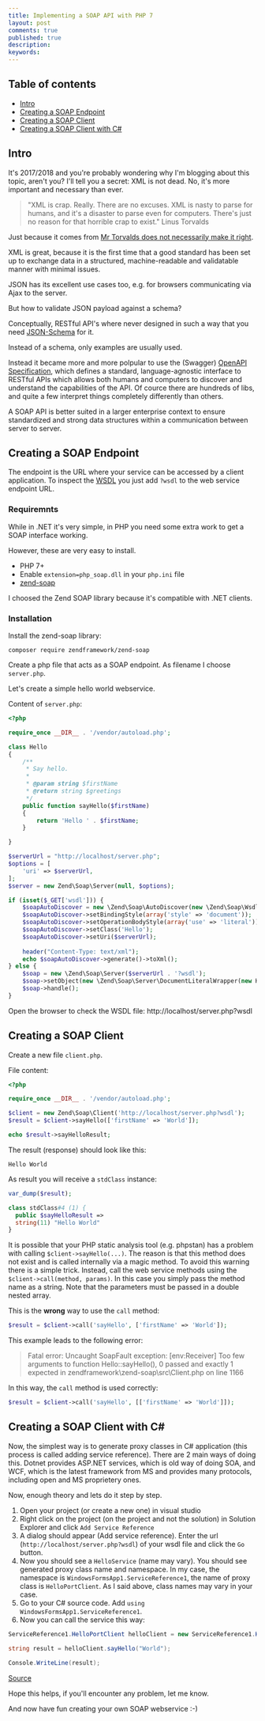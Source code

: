 ```yaml
---
title: Implementing a SOAP API with PHP 7
layout: post
comments: true
published: true
description: 
keywords: 
---
```


## Table of contents

* [Intro](#intro)
* [Creating a SOAP Endpoint](#creating-a-soap-endpoint)
* [Creating a SOAP Client](#creating-a-soap-client)
* [Creating a SOAP Client with C#](#creating-a-soap-client-with-c)

## Intro

It's 2017/2018 and you're probably wondering why I'm blogging about this topic, aren't you? I'll tell you a secret: XML is not dead. No, it's more important and necessary than ever. 

> "XML is crap. Really. There are no excuses. XML is nasty to parse for humans, and it's a disaster to parse even for computers. There's just no reason for that horrible crap to exist." Linus Torvalds

Just because it comes from [Mr Torvalds does not necessarily make it right](http://www.kidstrythisathome.com/2014/03/why-linus-torvalds-is-wrong-about-xml/).

XML is great, because it is the first time that a good standard has been set up to exchange data in a structured, machine-readable and validatable manner with minimal issues.

JSON has its excellent use cases too, e.g. for browsers communicating via Ajax to the server.

But how to validate JSON payload against a schema? 

Conceptually, RESTful API's where never designed in such a way that you need [JSON-Schema](https://json-schema.org/) for it. 

Instead of a schema, only examples are usually used.

Instead it became more and more polpular to use the (Swagger) [OpenAPI Specification](https://swagger.io/specification/), which defines a standard, language-agnostic interface to RESTful APIs which allows both humans and computers to discover and understand the capabilities of the API. Of cource there are hundreds of libs, and quite a few interpret things completely differently than others.

A SOAP API is better suited in a larger enterprise context to ensure standardized and strong data structures within a communication between server to server.

## Creating a SOAP Endpoint

The endpoint is the URL where your service can be accessed by a client application. To inspect the [WSDL](https://en.wikipedia.org/wiki/Web_Services_Description_Language) you just add `?wsdl` to the web service endpoint URL.

### Requiremnts

While in .NET it's very simple, in PHP you need some extra work to get a SOAP interface working.

However, these are very easy to install.

* PHP 7+
* Enable `extension=php_soap.dll` in your `php.ini` file
* [zend-soap](https://docs.zendframework.com/zend-soap/)

I choosed the Zend SOAP library because it's compatible with .NET clients.

### Installation

Install the zend-soap library:

```
composer require zendframework/zend-soap
```

Create a php file that acts as a SOAP endpoint. As filename I choose `server.php`.

Let's create a simple hello world webservice.

Content of `server.php`:

```php
<?php

require_once __DIR__ . '/vendor/autoload.php';

class Hello
{
    /**
     * Say hello.
     *
     * @param string $firstName
     * @return string $greetings
     */
    public function sayHello($firstName)
    {
        return 'Hello ' . $firstName;
    }

}

$serverUrl = "http://localhost/server.php";
$options = [
    'uri' => $serverUrl,
];
$server = new Zend\Soap\Server(null, $options);

if (isset($_GET['wsdl'])) {
    $soapAutoDiscover = new \Zend\Soap\AutoDiscover(new \Zend\Soap\Wsdl\ComplexTypeStrategy\ArrayOfTypeSequence());
    $soapAutoDiscover->setBindingStyle(array('style' => 'document'));
    $soapAutoDiscover->setOperationBodyStyle(array('use' => 'literal'));
    $soapAutoDiscover->setClass('Hello');
    $soapAutoDiscover->setUri($serverUrl);
    
    header("Content-Type: text/xml");
    echo $soapAutoDiscover->generate()->toXml();
} else {
    $soap = new \Zend\Soap\Server($serverUrl . '?wsdl');
    $soap->setObject(new \Zend\Soap\Server\DocumentLiteralWrapper(new Hello()));
    $soap->handle();
}
```

Open the browser to check the WSDL file: http://localhost/server.php?wsdl

## Creating a SOAP Client

Create a new file `client.php`. 

File content:

```php
<?php

require_once __DIR__ . '/vendor/autoload.php';

$client = new Zend\Soap\Client('http://localhost/server.php?wsdl');
$result = $client->sayHello(['firstName' => 'World']);

echo $result->sayHelloResult;
```

The result (response) should look like this:

```
Hello World
```

As result you will receive a `stdClass` instance:

```php
var_dump($result);
```

```php
class stdClass#4 (1) {
  public $sayHelloResult =>
  string(11) "Hello World"
}
```

It is possible that your PHP static analysis tool (e.g. phpstan) has a problem with calling `$client->sayHello(...)`. The reason is that this method does not exist and is called internally via a magic method. To avoid this warning there is a simple trick. Instead, call the web service methods using the `$client->call(method, params)`. In this case you simply pass the method name as a string. Note that the parameters must be passed in a double nested array.

This is the **wrong** way to use the `call` method:

```php
$result = $client->call('sayHello', ['firstName' => 'World']);
```

This example leads to the following error:

> Fatal error: Uncaught SoapFault exception: [env:Receiver] Too few arguments 
> to function Hello::sayHello(), 0 passed and exactly 1 expected in 
> zendframework\zend-soap\src\Client.php on line 1166

In this way, the `call` method is used correctly:

```php
$result = $client->call('sayHello', [['firstName' => 'World']]);
```

## Creating a SOAP Client with C#

Now, the simplest way is to generate proxy classes in C# application (this process is called adding service reference). There are 2 main ways of doing this. Dotnet provides ASP.NET services, which is old way of doing SOA, and WCF, which is the latest framework from MS and provides many protocols, including open and MS proprietery ones.

Now, enough theory and lets do it step by step.

1. Open your project (or create a new one) in visual studio
2. Right click on the project (on the project and not the solution) in Solution Explorer and click `Add Service Reference`
3. A dialog should appear (Add service reference). 
  Enter the url (`http://localhost/server.php?wsdl`) of your wsdl file and click the `Go` button.
4. Now you should see a `HelloService` (name may vary). You should see generated proxy class name and namespace. In my case, the namespace is `WindowsFormsApp1.ServiceReference1`, the name of proxy class is `HelloPortClient`. As I said above, class names may vary in your case. 
5. Go to your C# source code. Add `using WindowsFormsApp1.ServiceReference1`.
6. Now you can call the service this way:

```csharp
ServiceReference1.HelloPortClient helloClient = new ServiceReference1.HelloPortClient();

string result = helloClient.sayHello("World");

Console.WriteLine(result);
```

[Source](https://stackoverflow.com/questions/3100458/soap-client-in-net-references-or-examples)

Hope this helps, if you'll encounter any problem, let me know.

And now have fun creating your own SOAP webservice :-)
